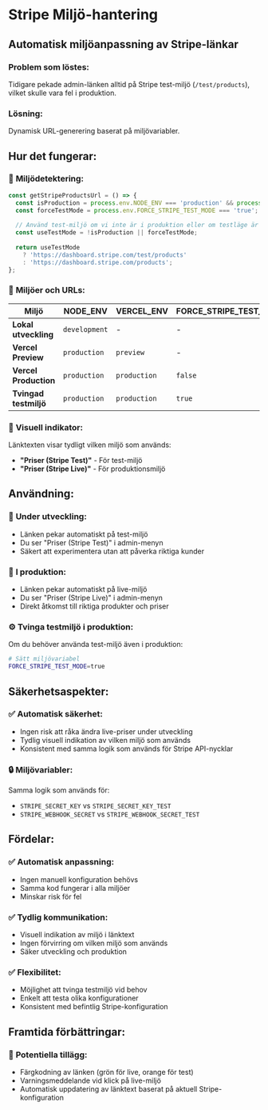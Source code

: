 # Stripe Miljö-hantering

## Automatisk miljöanpassning av Stripe-länkar

### Problem som löstes:
Tidigare pekade admin-länken alltid på Stripe test-miljö (`/test/products`), vilket skulle vara fel i produktion.

### Lösning:
Dynamisk URL-generering baserat på miljövariabler.

## Hur det fungerar:

### 🔧 **Miljödetektering:**
```typescript
const getStripeProductsUrl = () => {
  const isProduction = process.env.NODE_ENV === 'production' && process.env.VERCEL_ENV === 'production';
  const forceTestMode = process.env.FORCE_STRIPE_TEST_MODE === 'true';
  
  // Använd test-miljö om vi inte är i produktion eller om testläge är påtvingat
  const useTestMode = !isProduction || forceTestMode;
  
  return useTestMode 
    ? 'https://dashboard.stripe.com/test/products'
    : 'https://dashboard.stripe.com/products';
};
```

### 🎯 **Miljöer och URLs:**

| Miljö | NODE_ENV | VERCEL_ENV | FORCE_STRIPE_TEST_MODE | URL |
|-------|----------|------------|------------------------|-----|
| **Lokal utveckling** | `development` | - | - | `dashboard.stripe.com/test/products` |
| **Vercel Preview** | `production` | `preview` | - | `dashboard.stripe.com/test/products` |
| **Vercel Production** | `production` | `production` | `false` | `dashboard.stripe.com/products` |
| **Tvingad testmiljö** | `production` | `production` | `true` | `dashboard.stripe.com/test/products` |

### 📱 **Visuell indikator:**
Länktexten visar tydligt vilken miljö som används:
- **"Priser (Stripe Test)"** - För test-miljö
- **"Priser (Stripe Live)"** - För produktionsmiljö

## Användning:

### 🧪 **Under utveckling:**
- Länken pekar automatiskt på test-miljö
- Du ser "Priser (Stripe Test)" i admin-menyn
- Säkert att experimentera utan att påverka riktiga kunder

### 🚀 **I produktion:**
- Länken pekar automatiskt på live-miljö
- Du ser "Priser (Stripe Live)" i admin-menyn
- Direkt åtkomst till riktiga produkter och priser

### ⚙️ **Tvinga testmiljö i produktion:**
Om du behöver använda test-miljö även i produktion:
```bash
# Sätt miljövariabel
FORCE_STRIPE_TEST_MODE=true
```

## Säkerhetsaspekter:

### ✅ **Automatisk säkerhet:**
- Ingen risk att råka ändra live-priser under utveckling
- Tydlig visuell indikation av vilken miljö som används
- Konsistent med samma logik som används för Stripe API-nycklar

### 🔒 **Miljövariabler:**
Samma logik som används för:
- `STRIPE_SECRET_KEY` vs `STRIPE_SECRET_KEY_TEST`
- `STRIPE_WEBHOOK_SECRET` vs `STRIPE_WEBHOOK_SECRET_TEST`

## Fördelar:

### ✅ **Automatisk anpassning:**
- Ingen manuell konfiguration behövs
- Samma kod fungerar i alla miljöer
- Minskar risk för fel

### ✅ **Tydlig kommunikation:**
- Visuell indikation av miljö i länktext
- Ingen förvirring om vilken miljö som används
- Säker utveckling och produktion

### ✅ **Flexibilitet:**
- Möjlighet att tvinga testmiljö vid behov
- Enkelt att testa olika konfigurationer
- Konsistent med befintlig Stripe-konfiguration

## Framtida förbättringar:

### 🔄 **Potentiella tillägg:**
- Färgkodning av länken (grön för live, orange för test)
- Varningsmeddelande vid klick på live-miljö
- Automatisk uppdatering av länktext baserat på aktuell Stripe-konfiguration 